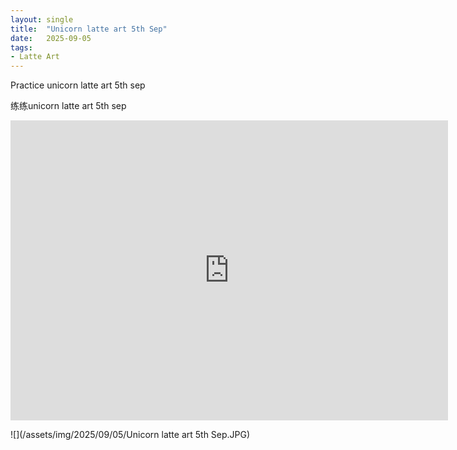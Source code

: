 ```yaml
---
layout: single
title:  "Unicorn latte art 5th Sep"
date:   2025-09-05
tags:
- Latte Art
---
```


Practice unicorn latte art 5th sep

练练unicorn latte art 5th sep

<div class="embed-container">
  <iframe
      src="https://www.youtube.com/embed/hor11uq3J78"
      width="700"
      height="480"
      frameborder="0"
      allowfullscreen="true">
  </iframe>
</div>

![](/assets/img/2025/09/05/Unicorn latte art 5th Sep.JPG)
